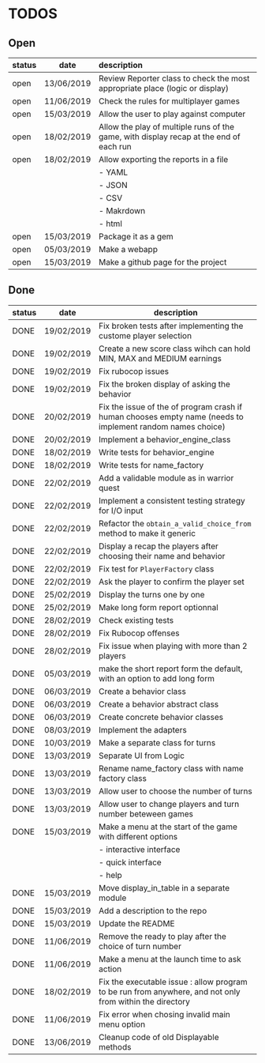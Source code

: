 # TODOS

## Open
| status | date | description |
| :---  | :---: | :---        |
|open|13/06/2019|Review Reporter class to check the most appropriate place (logic or display)|
|open|11/06/2019|Check the rules for multiplayer games|
|open|15/03/2019|Allow the user to play against computer|
|open|18/02/2019|Allow the play of multiple runs of the game, with display recap at the end of each run|
|open|18/02/2019|Allow exporting the reports in a file|
| | | - YAML |
| | | - JSON |
| | | - CSV |
| | | - Makrdown |
| | | - html |
|open|15/03/2019|Package it as a gem|
|open|05/03/2019|Make a webapp|
|open|15/03/2019|Make a github page for the project|

## Done
|status| date | description |
|:---|:---:| ---|
|DONE|19/02/2019|Fix broken tests after implementing the custome player selection|
|DONE|19/02/2019|Create a new score class wihch can hold MIN, MAX and MEDIUM earnings|
|DONE|19/02/2019|Fix rubocop issues|
|DONE|19/02/2019|Fix the broken display of asking the behavior|
|DONE|20/02/2019|Fix the issue of the of program crash if human chooses empty name (needs to implement random names choice)|
|DONE|20/02/2019|Implement a behavior_engine_class|
|DONE|18/02/2019|Write tests for behavior_engine|
|DONE|18/02/2019|Write tests for name_factory |
|DONE|22/02/2019|Add a validable module as in warrior quest|
|DONE|22/02/2019|Implement a consistent testing strategy for I/O input|
|DONE|22/02/2019|Refactor the `obtain_a_valid_choice_from` method to make it generic|
|DONE|22/02/2019|Display a recap the players after choosing their name and behavior|
|DONE|22/02/2019|Fix test for `PlayerFactory` class|
|DONE|22/02/2019|Ask the player to confirm the player set
|DONE|25/02/2019|Display the turns one by one|
|DONE|25/02/2019|Make long form report optionnal|
|DONE|28/02/2019|Check existing tests|
|DONE|28/02/2019|Fix Rubocop offenses|
|DONE|28/02/2019|Fix issue when playing with more than 2 players|
|DONE|05/03/2019|make the short report form the default, with an option to add long form|
|DONE|06/03/2019|Create a behavior class|
|DONE|06/03/2019|Create a behavior abstract class|
|DONE|06/03/2019|Create concrete behavior classes|
|DONE|08/03/2019|Implement the adapters|
|DONE|10/03/2019|Make a separate class for turns|
|DONE|13/03/2019|Separate UI from Logic|
|DONE|13/03/2019|Rename name_factory class with name factory class|
|DONE|13/03/2019|Allow user to choose the number of turns|
|DONE|13/03/2019|Allow user to change players and turn number beteween games|
|DONE|15/03/2019|Make a menu at the start of the game with different options |
| | | - interactive interface |
| | | - quick interface |
| | | - help |
|DONE|15/03/2019|Move display_in_table in a separate module|
|DONE|15/03/2019|Add a description to the repo|
|DONE|15/03/2019|Update the README|
|DONE|11/06/2019|Remove the ready to play after the choice of turn number|
|DONE|11/06/2019|Make a menu at the launch time to ask action|
|DONE|18/02/2019|Fix the executable issue : allow program to be run from anywhere, and not only from within the directory
|DONE|11/06/2019|Fix error when chosing invalid main menu option|
|DONE|13/06/2019|Cleanup code of old Displayable methods|
